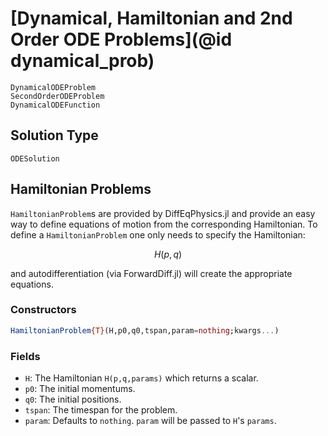 # [Dynamical, Hamiltonian and 2nd Order ODE Problems](@id dynamical_prob)

```@docs
DynamicalODEProblem
SecondOrderODEProblem
DynamicalODEFunction
```

## Solution Type

```@docs
ODESolution
```

## Hamiltonian Problems

`HamiltonianProblem`s are provided by DiffEqPhysics.jl and provide an easy way
to define equations of motion from the corresponding Hamiltonian. To define a
`HamiltonianProblem` one only needs to specify the Hamiltonian:

```math
H(p,q)
```

and autodifferentiation (via ForwardDiff.jl) will create the appropriate
equations.

### Constructors

```julia
HamiltonianProblem{T}(H,p0,q0,tspan,param=nothing;kwargs...)
```

### Fields

* `H`: The Hamiltonian `H(p,q,params)` which returns a scalar.
* `p0`: The initial momentums.
* `q0`: The initial positions.
* `tspan`: The timespan for the problem.
* `param`: Defaults to `nothing`. `param` will be passed to `H`'s `params`. 
